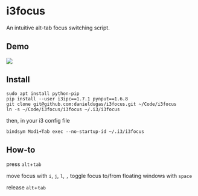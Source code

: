 # i3focus

An intuitive alt-tab focus switching script.

## Demo

![](demo.gif)

## Install

```
sudo apt install python-pip
pip install --user i3ipc==1.7.1 pynput==1.6.8
git clone git@github.com:danieldugas/i3focus.git ~/Code/i3focus
ln -s ~/Code/i3focus/i3focus ~/.i3/i3focus
```

then, in your i3 config file

```
bindsym Mod1+Tab exec --no-startup-id ~/.i3/i3focus
```

## How-to

press `alt`+`tab`

move focus with `i`, `j`, `l`, `,`
toggle focus to/from floating windows with `space`

release `alt`+`tab`
